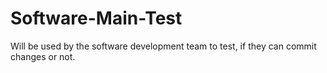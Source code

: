 # Software-Main-Test
Will be used by the software development team to test, if they can commit changes or not.
